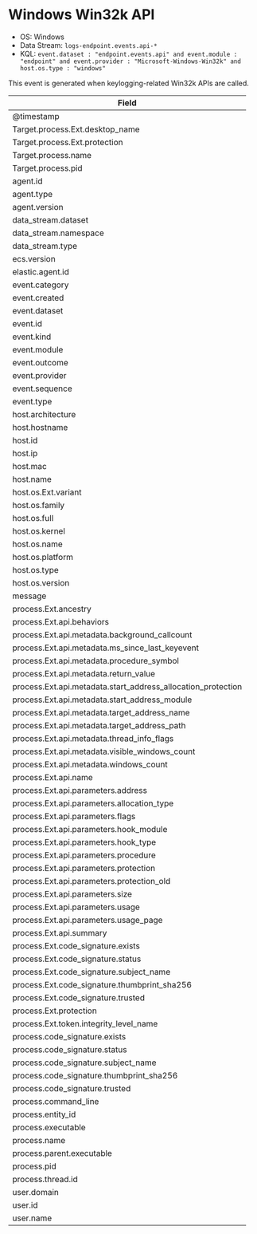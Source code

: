 # Windows Win32k API

- OS: Windows
- Data Stream: `logs-endpoint.events.api-*`
- KQL: `event.dataset : "endpoint.events.api" and event.module : "endpoint" and event.provider : "Microsoft-Windows-Win32k" and host.os.type : "windows"`

This event is generated when keylogging-related Win32k APIs are called.

| Field |
|---|
| @timestamp |
| Target.process.Ext.desktop_name |
| Target.process.Ext.protection |
| Target.process.name |
| Target.process.pid |
| agent.id |
| agent.type |
| agent.version |
| data_stream.dataset |
| data_stream.namespace |
| data_stream.type |
| ecs.version |
| elastic.agent.id |
| event.category |
| event.created |
| event.dataset |
| event.id |
| event.kind |
| event.module |
| event.outcome |
| event.provider |
| event.sequence |
| event.type |
| host.architecture |
| host.hostname |
| host.id |
| host.ip |
| host.mac |
| host.name |
| host.os.Ext.variant |
| host.os.family |
| host.os.full |
| host.os.kernel |
| host.os.name |
| host.os.platform |
| host.os.type |
| host.os.version |
| message |
| process.Ext.ancestry |
| process.Ext.api.behaviors |
| process.Ext.api.metadata.background_callcount |
| process.Ext.api.metadata.ms_since_last_keyevent |
| process.Ext.api.metadata.procedure_symbol |
| process.Ext.api.metadata.return_value |
| process.Ext.api.metadata.start_address_allocation_protection |
| process.Ext.api.metadata.start_address_module |
| process.Ext.api.metadata.target_address_name |
| process.Ext.api.metadata.target_address_path |
| process.Ext.api.metadata.thread_info_flags |
| process.Ext.api.metadata.visible_windows_count |
| process.Ext.api.metadata.windows_count |
| process.Ext.api.name |
| process.Ext.api.parameters.address |
| process.Ext.api.parameters.allocation_type |
| process.Ext.api.parameters.flags |
| process.Ext.api.parameters.hook_module |
| process.Ext.api.parameters.hook_type |
| process.Ext.api.parameters.procedure |
| process.Ext.api.parameters.protection |
| process.Ext.api.parameters.protection_old |
| process.Ext.api.parameters.size |
| process.Ext.api.parameters.usage |
| process.Ext.api.parameters.usage_page |
| process.Ext.api.summary |
| process.Ext.code_signature.exists |
| process.Ext.code_signature.status |
| process.Ext.code_signature.subject_name |
| process.Ext.code_signature.thumbprint_sha256 |
| process.Ext.code_signature.trusted |
| process.Ext.protection |
| process.Ext.token.integrity_level_name |
| process.code_signature.exists |
| process.code_signature.status |
| process.code_signature.subject_name |
| process.code_signature.thumbprint_sha256 |
| process.code_signature.trusted |
| process.command_line |
| process.entity_id |
| process.executable |
| process.name |
| process.parent.executable |
| process.pid |
| process.thread.id |
| user.domain |
| user.id |
| user.name |

